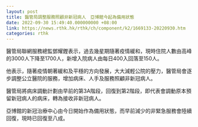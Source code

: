 ```yaml
---
layout: post
title: 醫管局調整服務照顧非新冠病人　亞博館今起為備用狀態
date: 2022-09-30 15:49:40.000000000 +08:00
link: https://news.rthk.hk/rthk/ch/component/k2/1669133-20220930.htm
categories: rthk
---
```


醫管局聯網服務總監鄧耀鏗表示，過去幾星期隨著疫情緩和，現時住院人數由高峰的3000人下降至1700人，新增入院病人由每日400入回落至150人。

他表示，隨著疫情朝著緩和及平穩的方向發展，大大減輕公院的壓力，醫管局會逐步調整公立醫院的服務，增加病床、人手及服務照顧非新冠病人。

醫管局將病床調動計劃由早前的第3A階段，回復到第2階段，即代表會調動原本預留新冠病人的病床，轉為接收非新冠病人。

亞博館的新冠治療中心由今日開始作為備用狀態，而早前減少的非緊急服務會陸續回復，現時已回復至八成。
